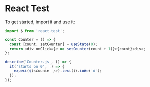 # React Test

To get started, import it and use it:

```js
import $ from 'react-test';

const Counter = () => {
  const [count, setCounter] = useState(0);
  return <div onClick={e => setCounter(count + 1)}>{count}<div>;
};

describe('Counter.js', () => {
  it('starts on 0', () => {
    expect($(<Counter />).text()).toBe('0');
  });
});
```
